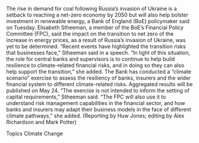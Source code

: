 The rise in demand for coal following Russia’s invasion of Ukraine is a setback to reaching a net-zero economy by 2050 but will also help bolster investment in renewable energy, a Bank of England (BoE) policymaker said on Tuesday.
Elisabeth Stheeman, a member of the BoE’s Financial Policy Committee (FPC), said the impact on the transition to net zero of the increase in energy prices, as a result of Russia’s invasion of Ukraine, was yet to be determined.
“Recent events have highlighted the transition risks that businesses face,” Stheeman said in a speech.
“In light of this situation, the role for central banks and supervisors is to continue to help build resilience to climate-related financial risks, and in doing so they can also help support the transition,” she added.
The Bank has conducted a “climate scenario” exercise to assess the resiliency of banks, insurers and the wider financial system to different climate-related risks.
Aggregated results will be published on May 24.
“The exercise is not intended to inform the setting of capital requirements,” Stheeman said.
“The FPC will also use it to understand risk management capabilities in the financial sector, and how banks and insurers may adapt their business models in the face of different climate pathways,” she added.
(Reporting by Huw Jones; editing by Alex Richardson and Mark Potter)

Topics
Climate Change
